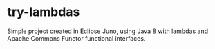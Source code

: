 try-lambdas
===========

Simple project created in Eclipse Juno, using Java 8 with lambdas and Apache 
Commons Functor functional interfaces. 